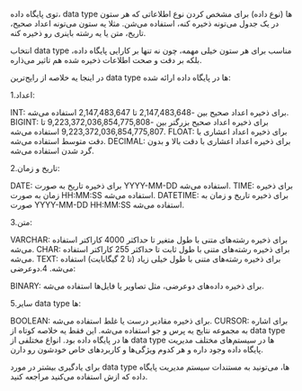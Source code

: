 
توی پایگاه داده، data type ها (نوع داده) برای مشخص کردن نوع اطلاعاتی که هر ستون در یک جدول می‌تونه ذخیره کنه، استفاده می‌شن. مثلا یه ستون می‌تونه اعداد صحیح، تاریخ، متن یا یه رشته باینری رو ذخیره کنه.

انتخاب data type مناسب برای هر ستون خیلی مهمه، چون نه تنها بر کارایی پایگاه داده، بلکه بر دقت و صحت اطلاعات ذخیره شده هم تاثیر می‌ذاره.

در اینجا یه خلاصه از رایج‌ترین data type ها در پایگاه داده ارائه شده:

1.اعداد:

INT: برای ذخیره اعداد صحیح بین -2,147,483,648 تا 2,147,483,647 استفاده می‌شه.
BIGINT: برای ذخیره اعداد صحیح بزرگتر بین -9,223,372,036,854,775,808 تا 9,223,372,036,854,775,807 استفاده می‌شه.
FLOAT: برای ذخیره اعداد اعشاری با دقت متوسط استفاده می‌شه.
DECIMAL: برای ذخیره اعداد اعشاری با دقت بالا و بدون گرد شدن استفاده می‌شه.

2.تاریخ و زمان:

DATE: برای ذخیره تاریخ به صورت YYYY-MM-DD استفاده می‌شه.
TIME: برای ذخیره زمان به صورت HH:MM:SS استفاده می‌شه.
DATETIME: برای ذخیره تاریخ و زمان به صورت YYYY-MM-DD HH:MM:SS استفاده می‌شه.

3.متن:

VARCHAR: برای ذخیره رشته‌های متنی با طول متغیر تا حداکثر 4000 کاراکتر استفاده می‌شه.
CHAR: برای ذخیره رشته‌های متنی با طول ثابت تا حداکثر 255 کاراکتر استفاده می‌شه.
TEXT: برای ذخیره رشته‌های متنی با طول خیلی زیاد (تا 2 گیگابایت) استفاده می‌شه.
4.دوعرضی:

BINARY: برای ذخیره داده‌های دوعرضی، مثل تصاویر یا فایل‌ها استفاده می‌شه.

5.سایر data type ها:

BOOLEAN: برای ذخیره مقادیر درست یا غلط استفاده می‌شه.
CURSOR: برای اشاره به مجموعه نتایج یه پرس و جو استفاده می‌شه.
این فقط یه خلاصه کوتاه از data type ها در پایگاه داده بود. انواع مختلفی از data type ها در سیستم‌های مختلف مدیریت پایگاه داده وجود داره و هر کدوم ویژگی‌ها و کاربردهای خاص خودشون رو دارن.

برای یادگیری بیشتر در مورد data type ها، می‌تونید به مستندات سیستم مدیریت پایگاه داده که ازش استفاده می‌کنید مراجعه کنید.
